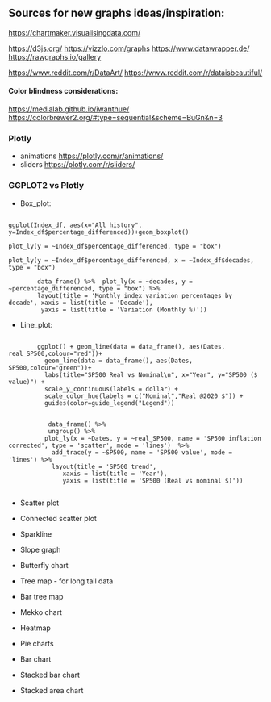 

## Sources for new graphs ideas/inspiration:
<https://chartmaker.visualisingdata.com/>

<https://d3js.org/>
<https://vizzlo.com/graphs>
<https://www.datawrapper.de/>
<https://rawgraphs.io/gallery>

<https://www.reddit.com/r/DataArt/>
<https://www.reddit.com/r/dataisbeautiful/>

#### Color blindness considerations:
<https://medialab.github.io/iwanthue/>
<https://colorbrewer2.org/#type=sequential&scheme=BuGn&n=3>

### Plotly

* animations <https://plotly.com/r/animations/>
* sliders <https://plotly.com/r/sliders/>



### GGPLOT2 vs Plotly


* Box_plot:

```

ggplot(Index_df, aes(x="All history", y=Index_df$percentage_differenced))+geom_boxplot()

plot_ly(y = ~Index_df$percentage_differenced, type = "box")

plot_ly(y = ~Index_df$percentage_differenced, x = ~Index_df$decades, type = "box")

        data_frame() %>%  plot_ly(x = ~decades, y = ~percentage_differenced, type = "box") %>%   
        layout(title = 'Monthly index variation percentages by decade', xaxis = list(title = 'Decade'), 
         yaxis = list(title = 'Variation (Monthly %)'))

```


* Line_plot:

```

        ggplot() + geom_line(data = data_frame(), aes(Dates, real_SP500,colour="red"))+
          geom_line(data = data_frame(), aes(Dates, SP500,colour="green"))+
          labs(title="SP500 Real vs Nominal\n", x="Year", y="SP500 ($ value)") +
          scale_y_continuous(labels = dollar) +
          scale_color_hue(labels = c("Nominal","Real @2020 $")) +
          guides(color=guide_legend("Legend"))
          
          
           data_frame() %>% 
           ungroup() %>%
          plot_ly(x = ~Dates, y = ~real_SP500, name = 'SP500 inflation corrected', type = 'scatter', mode = 'lines')  %>% 
            add_trace(y = ~SP500, name = 'SP500 value', mode = 'lines') %>%   
            layout(title = 'SP500 trend',
               xaxis = list(title = 'Year'),
               yaxis = list(title = 'SP500 (Real vs nominal $)'))
          
```

* Scatter plot

* Connected scatter plot
* Sparkline

* Slope graph

* Butterfly chart
* Tree map - for long tail data
* Bar tree map
* Mekko chart
* Heatmap
* Pie charts
* Bar chart
* Stacked bar chart
* Stacked area chart


